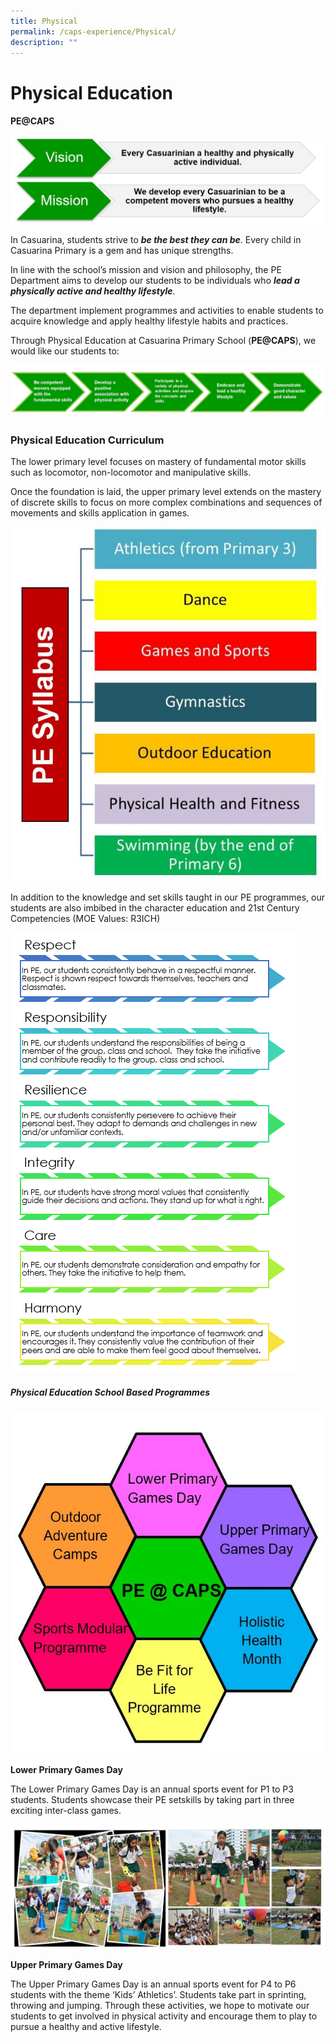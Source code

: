 ```yaml
---
title: Physical
permalink: /caps-experience/Physical/
description: ""
---
```

Physical Education
==================

#### PE@CAPS

![](/images/picture%201A.jpeg)

In Casuarina, students strive to **_be the best they can be_**. Every child in Casuarina Primary is a gem and has unique strengths.

  

In line with the school’s mission and vision and philosophy, the PE Department aims to develop our students to be individuals who **_lead a physically active and healthy lifestyle_**.

  

The department implement programmes and activities to enable students to acquire knowledge and apply healthy lifestyle habits and practices.

  

Through Physical Education at Casuarina Primary School (**PE@CAPS**), we would like our students to:

![](/images/picture%202.jpeg)

### Physical Education Curriculum

  

The lower primary level focuses on mastery of fundamental motor skills such as locomotor, non-locomotor and manipulative skills.

  

Once the foundation is laid, the upper primary level extends on the mastery of discrete skills to focus on more complex combinations and sequences of movements and skills application in games.

![](/images/picture%203.jpeg)

In addition to the knowledge and set skills taught in our PE programmes, our students are also imbibed in the character education and 21st Century Competencies (MOE Values: R3ICH)

![](/images/Picture4.png)

##### Physical Education School Based Programmes

![](/images/picture%205.jpeg)

**Lower Primary Games Day**

  

The Lower Primary Games Day is an annual sports event for P1 to P3 students. Students showcase their PE setskills by taking part in three exciting inter-class games.

![](/images/picture%206.jpeg)

**Upper Primary Games Day**

  

The Upper Primary Games Day is an annual sports event for P4 to P6 students with the theme ‘Kids’ Athletics’. Students take part in sprinting, throwing and jumping. Through these activities, we hope to motivate our students to get involved in physical activity and encourage them to play to pursue a healthy and active lifestyle.